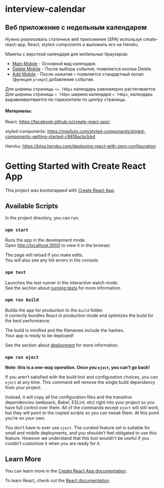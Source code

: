 # interview-calendar

## Веб приложение с недельным календарем

Нужно реализовать статичное веб приложение (SPA) используя create-react-app, React, styled-components и выложить его на Heroku.

Макеты c версткой календаря для мобильных браузеров:

- [Main Mobile](./1.%20Main%20Mobile@2x.png) - Основной вид календаря.
- [Delete Mobile](./2.%20Delete%20Mobile@2x.png) - После выбора события, появляется кнопка Delete.
- [Add Mobile](./3.%20Add%20Mobile@2x.png) - После нажатия `+` появляется стандартный попап (функция `prompt`) добавления события.

Для ширины страницы `<= 740px` календарь равномерно растягивается. Для ширины страницы `> 740px` ширина календаря `= 740px`, календарь выравнивантвается по горизонтали по центру страницы.

#### Материалы:

React:
https://facebook.github.io/create-react-app/

styled-components:
https://medium.com/styled-components/styled-components-getting-started-c9818acbcbbd

Heroku:
https://blog.heroku.com/deploying-react-with-zero-configuration

# Getting Started with Create React App

This project was bootstrapped with [Create React App](https://github.com/facebook/create-react-app).

## Available Scripts

In the project directory, you can run:

### `npm start`

Runs the app in the development mode.\
Open [http://localhost:3000](http://localhost:3000) to view it in the browser.

The page will reload if you make edits.\
You will also see any lint errors in the console.

### `npm test`

Launches the test runner in the interactive watch mode.\
See the section about [running tests](https://facebook.github.io/create-react-app/docs/running-tests) for more information.

### `npm run build`

Builds the app for production to the `build` folder.\
It correctly bundles React in production mode and optimizes the build for the best performance.

The build is minified and the filenames include the hashes.\
Your app is ready to be deployed!

See the section about [deployment](https://facebook.github.io/create-react-app/docs/deployment) for more information.

### `npm run eject`

**Note: this is a one-way operation. Once you `eject`, you can’t go back!**

If you aren’t satisfied with the build tool and configuration choices, you can `eject` at any time. This command will remove the single build dependency from your project.

Instead, it will copy all the configuration files and the transitive dependencies (webpack, Babel, ESLint, etc) right into your project so you have full control over them. All of the commands except `eject` will still work, but they will point to the copied scripts so you can tweak them. At this point you’re on your own.

You don’t have to ever use `eject`. The curated feature set is suitable for small and middle deployments, and you shouldn’t feel obligated to use this feature. However we understand that this tool wouldn’t be useful if you couldn’t customize it when you are ready for it.

## Learn More

You can learn more in the [Create React App documentation](https://facebook.github.io/create-react-app/docs/getting-started).

To learn React, check out the [React documentation](https://reactjs.org/).
